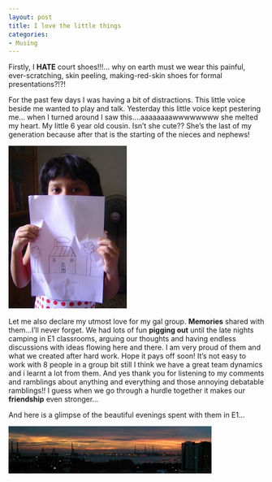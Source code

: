 ```yaml
---
layout: post
title: I love the little things
categories:
- Musing
---
```


Firstly, I **HATE** court shoes!!!... why on earth must we wear this painful, ever-scratching, skin peeling, making-red-skin shoes for formal presentations?!?!

For the past few days I was having a bit of distractions. This little voice beside me wanted to play and talk. Yesterday this little voice kept pestering me… when I turned around I saw this….aaaaaaaawwwwwwww she melted my heart. My little 6 year old cousin. Isn’t she cute?? She’s the last of my generation because after that is the starting of the nieces and nephews!

![](/img/cuz.jpg)

Let me also declare my utmost love for my gal group. **Memories** shared with them…I’ll never forget. We had lots of fun **pigging out** until the late nights camping in E1 classrooms, arguing our thoughts and having endless discussions with ideas flowing here and there. I am very proud of them and what we created after hard work. Hope it pays off soon! It’s not easy to work with 8 people in a group bit still I think we have a great team dynamics and i learnt a lot from them. And yes thank you for listening to my comments and ramblings about anything and everything and those annoying debatable ramblings!! I guess when we go through a hurdle together it makes our **friendship** even stronger…

And here is a glimpse of the beautiful evenings spent with them in E1…

![](/img/night.jpg)
